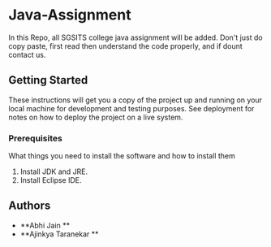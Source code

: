 # Java-Assignment

In this Repo, all SGSITS college java assignment will be added. Don't just do copy paste, first read then understand the code properly, and if dount contact us.

## Getting Started

These instructions will get you a copy of the project up and running on your local machine for development and testing purposes. See deployment for notes on how to deploy the project on a live system.

### Prerequisites

What things you need to install the software and how to install them
1. Install JDK and JRE.
2. Install Eclipse IDE.


## Authors

* **Abhi Jain ** 
* **Ajinkya Taranekar ** 

